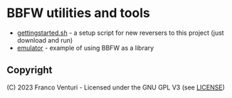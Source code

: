 # BBFW utilities and tools

- [gettingstarted.sh](ghidra/gettingstarted.sh) - a setup script for new reversers to this project (just download and run)
- [emulator](emulator) - example of using BBFW as a library


## Copyright

(C) 2023 Franco Venturi - Licensed under the GNU GPL V3 (see [LICENSE](LICENSE))
